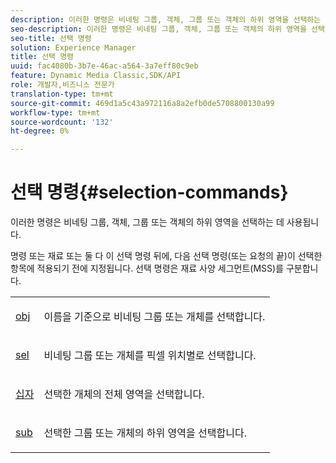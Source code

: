 ```yaml
---
description: 이러한 명령은 비네팅 그룹, 객체, 그룹 또는 객체의 하위 영역을 선택하는 데 사용됩니다.
seo-description: 이러한 명령은 비네팅 그룹, 객체, 그룹 또는 객체의 하위 영역을 선택하는 데 사용됩니다.
seo-title: 선택 명령
solution: Experience Manager
title: 선택 명령
uuid: fac4080b-3b7e-46ac-a564-3a7eff80c9eb
feature: Dynamic Media Classic,SDK/API
role: 개발자,비즈니스 전문가
translation-type: tm+mt
source-git-commit: 469d1a5c43a972116a8a2efb0de5708800130a99
workflow-type: tm+mt
source-wordcount: '132'
ht-degree: 0%

---
```



# 선택 명령{#selection-commands}

이러한 명령은 비네팅 그룹, 객체, 그룹 또는 객체의 하위 영역을 선택하는 데 사용됩니다.

명령 또는 재료 또는 둘 다 이 선택 명령 뒤에, 다음 선택 명령(또는 요청의 끝)이 선택한 항목에 적용되기 전에 지정됩니다. 선택 명령은 재료 사양 세그먼트(MSS)를 구분합니다.

<table id="simpletable_028957E516644FE8A7B1BC056A32FCD1"> 
 <tr class="strow"> 
  <td class="stentry"> <p><span class="codeph"> <a href="../../../../../../ir-api/http-protocol/image-rendering-api-ref/c-ir-http-protocol-ref/c-ir-http-protocol-command-reference/r-ir-obj.md#reference-31e7dac7931b4e0eb3c7589f120a1e6a" type="reference" format="dita" scope="local"> obj</a> </span> </p></td> 
  <td class="stentry"> <p>이름을 기준으로 비네팅 그룹 또는 개체를 선택합니다. </p></td> 
 </tr> 
 <tr class="strow"> 
  <td class="stentry"> <p><span class="codeph"> <a href="../../../../../../ir-api/http-protocol/image-rendering-api-ref/c-ir-http-protocol-ref/c-ir-http-protocol-command-reference/r-ir-sel.md#reference-01322c58d414481385c29fcdd27a090b" type="reference" format="dita" scope="local"> sel</a></span> </p></td> 
  <td class="stentry"> <p>비네팅 그룹 또는 개체를 픽셀 위치별로 선택합니다. </p></td> 
 </tr> 
 <tr class="strow"> 
  <td class="stentry"> <p><span class="codeph"> <a href="../../../../../../ir-api/http-protocol/image-rendering-api-ref/c-ir-http-protocol-ref/c-ir-http-protocol-command-reference/r-ir-decal.md#reference-3a5f1adc7fe24c91aa5655d64038e857" type="reference" format="dita" scope="local"> 십자</a></span> </p></td> 
  <td class="stentry"> <p>선택한 개체의 전체 영역을 선택합니다. </p></td> 
 </tr> 
 <tr class="strow"> 
  <td class="stentry"> <p><span class="codeph"> <a href="../../../../../../ir-api/http-protocol/image-rendering-api-ref/c-ir-http-protocol-ref/c-ir-http-protocol-command-reference/r-ir-sub.md#reference-3cedba817f3c401495ba32bd1bf9b383" type="reference" format="dita" scope="local"> sub</a></span> </p></td> 
  <td class="stentry"> <p>선택한 그룹 또는 개체의 하위 영역을 선택합니다. </p></td> 
 </tr> 
</table>


